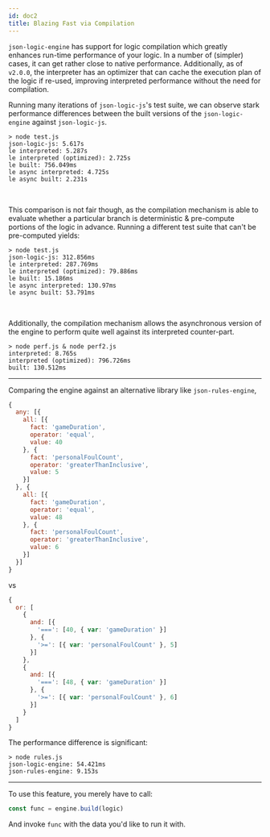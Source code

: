 ```yaml
---
id: doc2
title: Blazing Fast via Compilation
---
```



`json-logic-engine` has support for logic compilation which greatly enhances run-time performance of your logic. In a number of (simpler) cases, it can get rather close to native performance. Additionally, as of `v2.0.0`, the interpreter has an optimizer that can cache the execution plan of the logic if re-used, improving interpreted performance without the need for compilation.



Running many iterations of `json-logic-js`'s test suite, we can observe stark performance differences between the built versions of the `json-logic-engine` against `json-logic-js`.  <br/>


```
> node test.js
json-logic-js: 5.617s
le interpreted: 5.287s
le interpreted (optimized): 2.725s
le built: 756.049ms
le async interpreted: 4.725s
le async built: 2.231s
```


<br/>

This comparison is not fair though, as the compilation mechanism is able to evaluate whether a particular branch is deterministic & pre-compute portions of the logic in advance. Running a different test suite that can't be pre-computed yields:

```
> node test.js
json-logic-js: 312.856ms
le interpreted: 287.769ms
le interpreted (optimized): 79.886ms
le built: 15.186ms
le async interpreted: 130.97ms
le async built: 53.791ms
```

<br/>

Additionally, the compilation mechanism allows the asynchronous version of the engine to perform quite well against its interpreted counter-part.

```
> node perf.js & node perf2.js
interpreted: 8.765s
interpreted (optimized): 796.726ms
built: 130.512ms
```

--- 
Comparing the engine against an alternative library like `json-rules-engine`, 

```js
{
  any: [{
    all: [{
      fact: 'gameDuration',
      operator: 'equal',
      value: 40
    }, {
      fact: 'personalFoulCount',
      operator: 'greaterThanInclusive',
      value: 5
    }]
  }, {
    all: [{
      fact: 'gameDuration',
      operator: 'equal',
      value: 48
    }, {
      fact: 'personalFoulCount',
      operator: 'greaterThanInclusive',
      value: 6
    }]
  }]
}
```

vs 

```js
{
  or: [
    {
      and: [{
        '===': [40, { var: 'gameDuration' }]
      }, {
        '>=': [{ var: 'personalFoulCount' }, 5]
      }]
    },
    {
      and: [{
        '===': [48, { var: 'gameDuration' }]
      }, {
        '>=': [{ var: 'personalFoulCount' }, 6]
      }]
    }
  ]
}
```

The performance difference is significant: 
```
> node rules.js
json-logic-engine: 54.421ms
json-rules-engine: 9.153s
```

---

To use this feature, you merely have to call:

```js
const func = engine.build(logic)
```

And invoke `func` with the data you'd like to run it with.